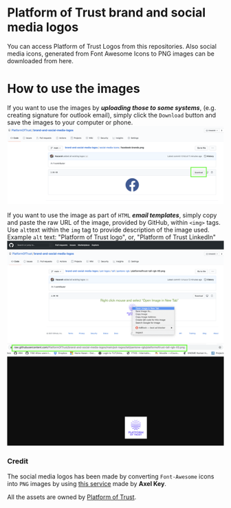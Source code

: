 # Platform of Trust brand and social media logos

You can access Platform of Trust Logos from this repositories.
Also social media icons, generated from Font Awesome Icons to PNG images can be downloaded from here.

# How to use the images

If you want to use the images by _**uploading those to some systems**_, (e.g. creating signature for outlook email), simply click the `Download` button and save the images to your computer or phone.
![download image from GitHub repo](https://raw.githubusercontent.com/PlatformOfTrust/brand-and-social-media-logos/main/misc/github-download-image.png)<br/>

If you want to use the image as part of `HTML` _**email templates**_, simply copy and paste the raw URL of the image, provided by GitHub, within `<img>` tags. 
Use `alt`text within the `img` tag to provide description of the image used.
Example `alt` text: "Platform of Trust logo", or, "Platform of Trust LinkedIn"
![Use raw image from GitHub](https://raw.githubusercontent.com/PlatformOfTrust/brand-and-social-media-logos/main/misc/github-open-image-new-url.png)<br/>
![Copy & paste the URL in html img tag](https://github.com/PlatformOfTrust/brand-and-social-media-logos/blob/main/misc/github-raw-image-url.png)<br/>


### Credit

The social media logos has been made by converting `Font-Awesome` icons into `PNG` images by using [this service](https://fa2png.app) made by **Axel Key**.


All the assets are owned by [Platform of Trust](https://platformoftrust.net).
